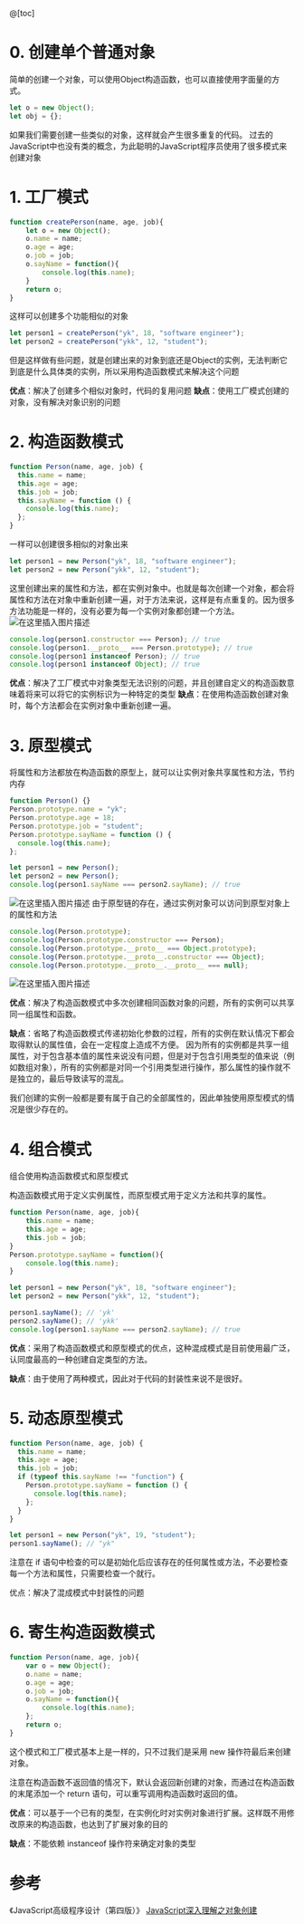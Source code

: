 @[toc]

# 0. 创建单个普通对象
简单的创建一个对象，可以使用Object构造函数，也可以直接使用字面量的方式。

```javascript
let o = new Object();
let obj = {};
```
如果我们需要创建一些类似的对象，这样就会产生很多重复的代码。
过去的JavaScript中也没有类的概念，为此聪明的JavaScript程序员使用了很多模式来创建对象

# 1. 工厂模式

```javascript
function createPerson(name, age, job){
	let o = new Object();
	o.name = name;
	o.age = age;
	o.job = job;
	o.sayName = function(){
		console.log(this.name);
	}
	return o;
}
```

这样可以创建多个功能相似的对象

```javascript
let person1 = createPerson("yk", 18, "software engineer");
let person2 = createPerson("ykk", 12, "student");
```

但是这样做有些问题，就是创建出来的对象到底还是Object的实例，无法判断它到底是什么具体类的实例，所以采用构造函数模式来解决这个问题

**优点**：解决了创建多个相似对象时，代码的复用问题
**缺点**：使用工厂模式创建的对象，没有解决对象识别的问题

# 2. 构造函数模式
```javascript
function Person(name, age, job) {
  this.name = name;
  this.age = age;
  this.job = job;
  this.sayName = function () {
    console.log(this.name);
  };
}
```
一样可以创建很多相似的对象出来
```javascript
let person1 = new Person("yk", 18, "software engineer");
let person2 = new Person("ykk", 12, "student");
```
这里创建出来的属性和方法，都在实例对象中。也就是每次创建一个对象，都会将属性和方法在对象中重新创建一遍，对于方法来说，这样是有点重复的。因为很多方法功能是一样的，没有必要为每一个实例对象都创建一个方法。
![在这里插入图片描述](https://img-blog.csdnimg.cn/2021052415163619.png?x-oss-process=image/watermark,type_ZmFuZ3poZW5naGVpdGk,shadow_10,text_aHR0cHM6Ly9ibG9nLmNzZG4ubmV0L3dlaXhpbl80NDk3MjAwOA==,size_16,color_FFFFFF,t_70)

```javascript
console.log(person1.constructor === Person); // true
console.log(person1.__proto__ === Person.prototype); // true
console.log(person1 instanceof Person); // true
console.log(person1 instanceof Object); // true
```

**优点**：解决了工厂模式中对象类型无法识别的问题，并且创建自定义的构造函数意味着将来可以将它的实例标识为一种特定的类型
**缺点**：在使用构造函数创建对象时，每个方法都会在实例对象中重新创建一遍。

# 3. 原型模式
将属性和方法都放在构造函数的原型上，就可以让实例对象共享属性和方法，节约内存

```javascript
function Person() {}
Person.prototype.name = "yk";
Person.prototype.age = 18;
Person.prototype.job = "student";
Person.prototype.sayName = function () {
  console.log(this.name);
};
```


```javascript
let person1 = new Person();
let person2 = new Person();
console.log(person1.sayName === person2.sayName); // true
```

![在这里插入图片描述](https://img-blog.csdnimg.cn/20210524152454734.png?x-oss-process=image/watermark,type_ZmFuZ3poZW5naGVpdGk,shadow_10,text_aHR0cHM6Ly9ibG9nLmNzZG4ubmV0L3dlaXhpbl80NDk3MjAwOA==,size_16,color_FFFFFF,t_70)
由于原型链的存在，通过实例对象可以访问到原型对象上的属性和方法

```javascript
console.log(Person.prototype);
console.log(Person.prototype.constructor === Person);
console.log(Person.prototype.__proto__ === Object.prototype);
console.log(Person.prototype.__proto__.constructor === Object);
console.log(Person.prototype.__proto__.__proto__ === null);
```
![在这里插入图片描述](https://img-blog.csdnimg.cn/20210524153011890.png?x-oss-process=image/watermark,type_ZmFuZ3poZW5naGVpdGk,shadow_10,text_aHR0cHM6Ly9ibG9nLmNzZG4ubmV0L3dlaXhpbl80NDk3MjAwOA==,size_16,color_FFFFFF,t_70)

**优点**：解决了构造函数模式中多次创建相同函数对象的问题，所有的实例可以共享同一组属性和函数。

**缺点**：省略了构造函数模式传递初始化参数的过程，所有的实例在默认情况下都会取得默认的属性值，会在一定程度上造成不方便。
因为所有的实例都是共享一组属性，对于包含基本值的属性来说没有问题，但是对于包含引用类型的值来说（例如数组对象），所有的实例都是对同一个引用类型进行操作，那么属性的操作就不是独立的，最后导致读写的混乱。

我们创建的实例一般都是要有属于自己的全部属性的，因此单独使用原型模式的情况是很少存在的。

# 4. 组合模式
组合使用构造函数模式和原型模式

构造函数模式用于定义实例属性，而原型模式用于定义方法和共享的属性。
```javascript
function Person(name, age, job){
    this.name = name;
    this.age = age;
    this.job = job;
}
Person.prototype.sayName = function(){
	console.log(this.name);
}
```

```javascript
let person1 = new Person("yk", 18, "software engineer");
let person2 = new Person("ykk", 12, "student");

person1.sayName(); // 'yk'
person2.sayName(); // 'ykk'
console.log(person1.sayName === person2.sayName); // true
```

**优点**：采用了构造函数模式和原型模式的优点，这种混成模式是目前使用最广泛，认同度最高的一种创建自定类型的方法。

**缺点**：由于使用了两种模式，因此对于代码的封装性来说不是很好。

# 5. 动态原型模式

```javascript
function Person(name, age, job) {
  this.name = name;
  this.age = age;
  this.job = job;
  if (typeof this.sayName !== "function") {
    Person.prototype.sayName = function () {
      console.log(this.name);
    };
  }
}

let person1 = new Person("yk", 19, "student");
person1.sayName(); // "yk"
```
注意在 if 语句中检查的可以是初始化后应该存在的任何属性或方法，不必要检查每一个方法和属性，只需要检查一个就行。

优点：解决了混成模式中封装性的问题

# 6. 寄生构造函数模式

```javascript
function Person(name, age, job){
    var o = new Object();
    o.name = name;
    o.age = age;
    o.job = job;
    o.sayName = function(){
        console.log(this.name);
    };
    return o;
}
```
这个模式和工厂模式基本上是一样的，只不过我们是采用 new 操作符最后来创建对象。

注意在构造函数不返回值的情况下，默认会返回新创建的对象，而通过在构造函数的末尾添加一个 return 语句，可以重写调用构造函数时返回的值。

**优点**：可以基于一个已有的类型，在实例化时对实例对象进行扩展。这样既不用修改原来的构造函数，也达到了扩展对象的目的

**缺点**：不能依赖 instanceof 操作符来确定对象的类型

# 参考
《JavaScript高级程序设计（第四版）》
[JavaScript深入理解之对象创建](http://cavszhouyou.top/JavaScript%E6%B7%B1%E5%85%A5%E7%90%86%E8%A7%A3%E4%B9%8B%E5%AF%B9%E8%B1%A1%E5%88%9B%E5%BB%BA.html)